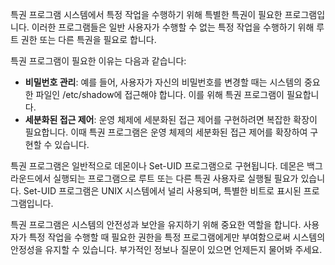 특권 프로그램
시스템에서 특정 작업을 수행하기 위해 특별한 특권이 필요한 프로그램입니다. 이러한 프로그램들은 일반 사용자가 수행할 수 없는 특정 작업을 수행하기 위해 루트 권한 또는 다른 특권을 필요로 합니다. 

특권 프로그램이 필요한 이유는 다음과 같습니다:
- **비밀번호 관리**: 예를 들어, 사용자가 자신의 비밀번호를 변경할 때는 시스템의 중요한 파일인 /etc/shadow에 접근해야 합니다. 이를 위해 특권 프로그램이 필요합니다.
- **세분화된 접근 제어**: 운영 체제에 세분화된 접근 제어를 구현하려면 복잡한 확장이 필요합니다. 이때 특권 프로그램은 운영 체제의 세분화된 접근 제어를 확장하여 구현할 수 있습니다.

특권 프로그램은 일반적으로 데몬이나 Set-UID 프로그램으로 구현됩니다. 데몬은 백그라운드에서 실행되는 프로그램으로 루트 또는 다른 특권 사용자로 실행될 필요가 있습니다. Set-UID 프로그램은 UNIX 시스템에서 널리 사용되며, 특별한 비트로 표시된 프로그램입니다.

특권 프로그램은 시스템의 안전성과 보안을 유지하기 위해 중요한 역할을 합니다. 사용자가 특정 작업을 수행할 때 필요한 권한을 특정 프로그램에게만 부여함으로써 시스템의 안정성을 유지할 수 있습니다. 부가적인 정보나 질문이 있으면 언제든지 물어봐 주세요.